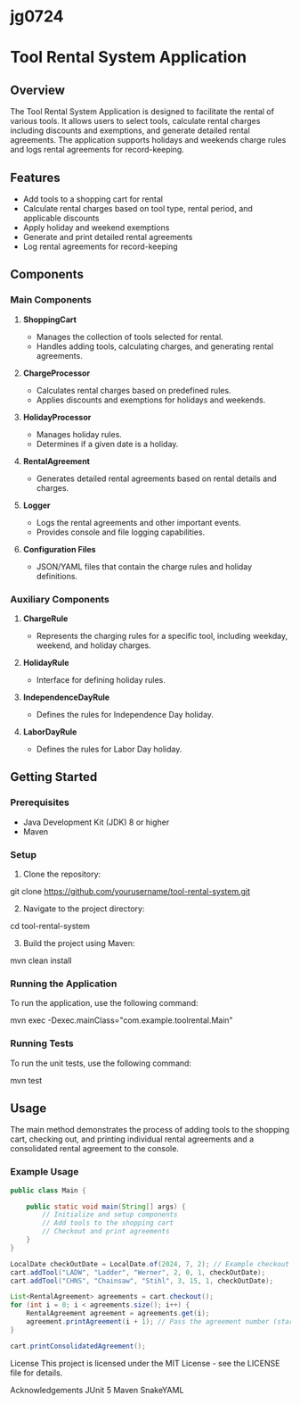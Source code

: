 # jg0724

# Tool Rental System Application

## Overview

The Tool Rental System Application is designed to facilitate the rental of various tools. It allows users to select tools, calculate rental charges including discounts and exemptions, and generate detailed rental agreements. The application supports holidays and weekends charge rules and logs rental agreements for record-keeping.

## Features

- Add tools to a shopping cart for rental
- Calculate rental charges based on tool type, rental period, and applicable discounts
- Apply holiday and weekend exemptions
- Generate and print detailed rental agreements
- Log rental agreements for record-keeping

## Components

### Main Components

1. **ShoppingCart**
   - Manages the collection of tools selected for rental.
   - Handles adding tools, calculating charges, and generating rental agreements.

2. **ChargeProcessor**
   - Calculates rental charges based on predefined rules.
   - Applies discounts and exemptions for holidays and weekends.

3. **HolidayProcessor**
   - Manages holiday rules.
   - Determines if a given date is a holiday.

4. **RentalAgreement**
   - Generates detailed rental agreements based on rental details and charges.

5. **Logger**
   - Logs the rental agreements and other important events.
   - Provides console and file logging capabilities.

6. **Configuration Files**
   - JSON/YAML files that contain the charge rules and holiday definitions.

### Auxiliary Components

1. **ChargeRule**
   - Represents the charging rules for a specific tool, including weekday, weekend, and holiday charges.

2. **HolidayRule**
   - Interface for defining holiday rules.

3. **IndependenceDayRule**
   - Defines the rules for Independence Day holiday.

4. **LaborDayRule**
   - Defines the rules for Labor Day holiday.


## Getting Started

### Prerequisites

- Java Development Kit (JDK) 8 or higher
- Maven

### Setup

1. Clone the repository:

  git clone https://github.com/yourusername/tool-rental-system.git

2. Navigate to the project directory:

  cd tool-rental-system

3. Build the project using Maven:

  mvn clean install


### Running the Application

To run the application, use the following command:

  mvn exec -Dexec.mainClass="com.example.toolrental.Main"


### Running Tests

To run the unit tests, use the following command:

  mvn test


## Usage

The main method demonstrates the process of adding tools to the shopping cart, checking out, and printing individual rental agreements and a consolidated rental agreement to the console.

### Example Usage

```java
public class Main {

    public static void main(String[] args) {
        // Initialize and setup components
        // Add tools to the shopping cart
        // Checkout and print agreements
    }
}

LocalDate checkOutDate = LocalDate.of(2024, 7, 2); // Example checkout date
cart.addTool("LADW", "Ladder", "Werner", 2, 0, 1, checkOutDate);
cart.addTool("CHNS", "Chainsaw", "Stihl", 3, 15, 1, checkOutDate);

List<RentalAgreement> agreements = cart.checkout();
for (int i = 0; i < agreements.size(); i++) {
    RentalAgreement agreement = agreements.get(i);
    agreement.printAgreement(i + 1); // Pass the agreement number (starting from 1)
}

cart.printConsolidatedAgreement();
```

License
This project is licensed under the MIT License - see the LICENSE file for details.

Acknowledgements
JUnit 5
Maven
SnakeYAML
